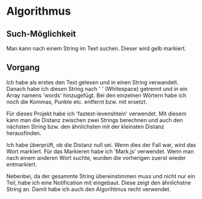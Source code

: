 # Algorithmus

## Such-Möglichkeit

Man kann nach einem String im Text suchen. Dieser wird gelb markiert.

## Vorgang

Ich habe als erstes den Text gelesen und in einen String verwandelt.
Danach habe ich diesen String nach ' ' (Whitespace) getrennt und in ein Array namens 'words' hinzugefügt. Bei den einzelnen Wörtern habe ich noch die Kommas, Punkte etc. entfernt bzw. mit ersetzt.

Für dieses Projekt habe ich 'fastest-levenshtein' verwendet. Mit diesem kann man die Distanz zwischen zwei Strings berechnen und auch den nächsten String bzw. den ähnlichsten mit der kleinsten Distanz herausfinden.

Ich habe überprüft, ob die Distanz null sei. Wenn dies der Fall war, wird das Wort markiert. Für das Markieren habe ich 'Mark.js' verwendet.
Wenn man nach einem anderen Wort suchte, wurden die vorherigen zuerst wieder entmarkiert.

Nebenbei, da der gesammte String übereinstimmen muss und nicht nur ein Teil, habe ich eine Notification mit eingebaut. Diese zeigt den ähnlichstne String an. Damit habe ich auch den Algorihtmus recht verwendet.
